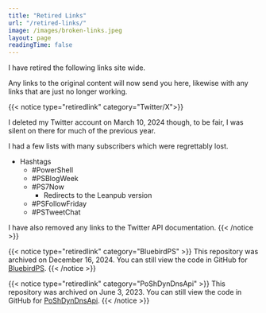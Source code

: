 ```yaml
---
title: "Retired Links"
url: "/retired-links/"
image: /images/broken-links.jpeg
layout: page
readingTime: false
---
```


I have retired the following links site wide.

Any links to the original content will now send you here, likewise with any links that are just no longer working.

{{< notice type="retiredlink" category="Twitter/X">}}

I deleted my Twitter account on March 10, 2024 though, to be fair, I was silent on there for much of the previous year.

I had a few lists with many subscribers which were regrettably lost.

- Hashtags
  - #PowerShell
  - #PSBlogWeek
  - #PS7Now
    - Redirects to the Leanpub version
  - #PSFollowFriday
  - #PSTweetChat

I have also removed any links to the Twitter API documentation.
{{< /notice >}}

{{< notice type="retiredlink" category="BluebirdPS" >}}
This repository was archived on December 16, 2024.
You can still view the code in GitHub for [BluebirdPS](https://github.com/thedavecarroll/BluebirdPS).
{{< /notice >}}

{{< notice type="retiredlink" category="PoShDynDnsApi" >}}
This repository was archived on June 3, 2023.
You can still view the code in GitHub for [PoShDynDnsApi](https://github.com/thedavecarroll/PoShDynDnsApi).
{{< /notice >}}
